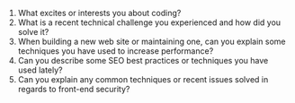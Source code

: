1. What excites or interests you about coding?
2. What is a recent technical challenge you experienced and how did you solve it?
3. When building a new web site or maintaining one, can you explain some techniques you have used to increase performance?
4. Can you describe some SEO best practices or techniques you have used lately?
5. Can you explain any common techniques or recent issues solved in regards to front-end security?
